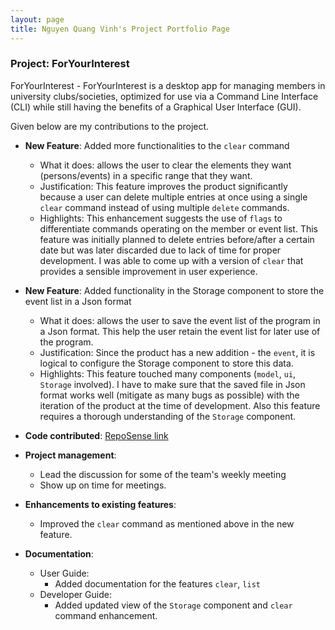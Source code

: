 ```yaml
---
layout: page
title: Nguyen Quang Vinh's Project Portfolio Page
---
```


### Project: ForYourInterest

ForYourInterest - ForYourInterest is a desktop app for managing members in university clubs/societies, optimized for use via a Command Line Interface (CLI) while still having the benefits of a Graphical User Interface (GUI).

Given below are my contributions to the project.

* **New Feature**: Added more functionalities to the `clear` command
    * What it does: allows the user to clear the elements they want (persons/events) in a specific range that they want.
    * Justification: This feature improves the product significantly because a user can delete multiple entries at once using a single `clear` command instead of using multiple `delete` commands.
    * Highlights: This enhancement suggests the use of `flags` to differentiate commands operating on the member or event list. This feature was initially planned to delete entries before/after a certain date but was later discarded due to lack of time for proper development. I was able to come up with a version of `clear` that provides a sensible improvement in user experience.
    
* **New Feature**: Added functionality in the Storage component to store the event list in a Json format
    * What it does: allows the user to save the event list of the program in a Json format. This help the user retain the event list for later use of the program.
    * Justification: Since the product has a new addition - the `event`, it is logical to configure the Storage component to store this data.
    * Highlights: This feature touched many components (`model`, `ui`, `Storage` involved). I have to make sure that the saved file in Json format works well (mitigate as many bugs as possible) with the iteration of the product at the time of development. Also this feature requires a thorough understanding of the `Storage` component.

* **Code contributed**: [RepoSense link](https://nus-cs2103-ay2122s1.github.io/tp-dashboard/?search=T16-4&sort=groupTitle&sortWithin=title&timeframe=commit&mergegroup=&groupSelect=groupByRepos&breakdown=true&checkedFileTypes=docs~functional-code~test-code~other&since=2021-09-17&tabOpen=true&tabType=authorship&zFR=false&tabAuthor=IceWizard4902&tabRepo=AY2122S1-CS2103-T16-4%2Ftp%5Bmaster%5D&authorshipIsMergeGroup=false&authorshipFileTypes=docs~functional-code~test-code&authorshipIsBinaryFileTypeChecked=false)

* **Project management**:
    * Lead the discussion for some of the team's weekly meeting
    * Show up on time for meetings.

* **Enhancements to existing features**:
    * Improved the `clear` command as mentioned above in the new feature.

* **Documentation**:
    * User Guide:
        * Added documentation for the features `clear`, `list`
    * Developer Guide:
        * Added updated view of the `Storage` component and `clear` command enhancement.
